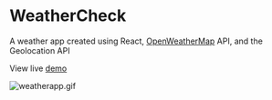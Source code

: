 # WeatherCheck

A weather app created using React, [OpenWeatherMap](https://openweathermap.org/api) API, and the Geolocation API

View live [demo](https://sher-s7.github.io/react-weather-app/)

![weatherapp.gif](readme-assets/weatherapp.gif)
